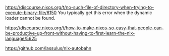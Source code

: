 https://discourse.nixos.org/t/no-such-file-of-directory-when-trying-to-execute-binary-file/6150
You typically get this error when the dynamic loader cannot be found.


https://discourse.nixos.org/t/how-to-make-nixos-so-easy-that-people-can-be-productive-up-front-without-having-to-first-learn-the-nix-language/5625

https://github.com/lassulus/nix-autobahn